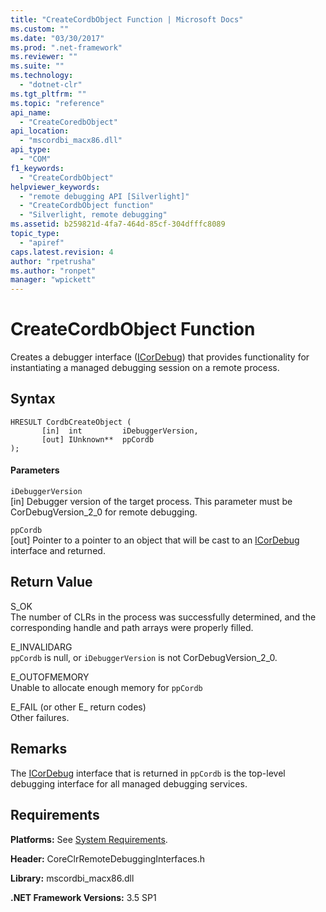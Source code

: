 ```yaml
---
title: "CreateCordbObject Function | Microsoft Docs"
ms.custom: ""
ms.date: "03/30/2017"
ms.prod: ".net-framework"
ms.reviewer: ""
ms.suite: ""
ms.technology: 
  - "dotnet-clr"
ms.tgt_pltfrm: ""
ms.topic: "reference"
api_name: 
  - "CreateCoredbObject"
api_location: 
  - "mscordbi_macx86.dll"
api_type: 
  - "COM"
f1_keywords: 
  - "CreateCordbObject"
helpviewer_keywords: 
  - "remote debugging API [Silverlight]"
  - "CreateCordbObject function"
  - "Silverlight, remote debugging"
ms.assetid: b259821d-4fa7-464d-85cf-304dfffc8089
topic_type: 
  - "apiref"
caps.latest.revision: 4
author: "rpetrusha"
ms.author: "ronpet"
manager: "wpickett"
---
```

# CreateCordbObject Function
Creates a debugger interface ([ICorDebug](../../../../docs/framework/unmanaged-api/debugging/icordebug-interface.md)) that provides functionality for instantiating a managed debugging session on a remote process.  
  
## Syntax  
  
```  
HRESULT CordbCreateObject (  
       [in]  int         iDebuggerVersion,   
       [out] IUnknown**  ppCordb  
);  
```  
  
#### Parameters  
 `iDebuggerVersion`  
 [in] Debugger version of the target process. This parameter must be CorDebugVersion_2_0 for remote debugging.  
  
 `ppCordb`  
 [out] Pointer to a pointer to an object that will be cast to an [ICorDebug](../../../../docs/framework/unmanaged-api/debugging/icordebug-interface.md) interface and returned.  
  
## Return Value  
 S_OK  
 The number of CLRs in the process was successfully determined, and the corresponding handle and path arrays were properly filled.  
  
 E_INVALIDARG  
 `ppCordb` is null, or `iDebuggerVersion` is not CorDebugVersion_2_0.  
  
 E_OUTOFMEMORY  
 Unable to allocate enough memory for `ppCordb`  
  
 E_FAIL (or other E_ return codes)  
 Other failures.  
  
## Remarks  
 The [ICorDebug](../../../../docs/framework/unmanaged-api/debugging/icordebug-interface.md) interface that is returned in `ppCordb` is the top-level debugging interface for all managed debugging services.  
  
## Requirements  
 **Platforms:** See [System Requirements](../../../../docs/framework/get-started/system-requirements.md).  
  
 **Header:** CoreClrRemoteDebuggingInterfaces.h  
  
 **Library:** mscordbi_macx86.dll  
  
 **.NET Framework Versions:** 3.5 SP1